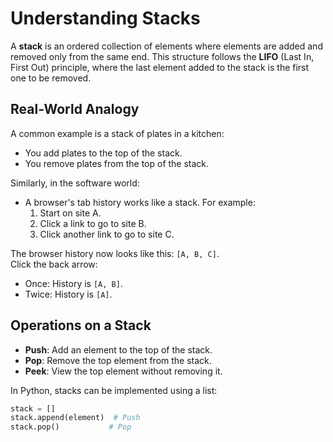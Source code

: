 # Understanding Stacks

A **stack** is an ordered collection of elements where elements are added and removed only from the same end. This structure follows the **LIFO** (Last In, First Out) principle, where the last element added to the stack is the first one to be removed. 

## Real-World Analogy

A common example is a stack of plates in a kitchen:
- You add plates to the top of the stack.
- You remove plates from the top of the stack.

Similarly, in the software world:
- A browser's tab history works like a stack. For example:
  1. Start on site A.
  2. Click a link to go to site B.
  3. Click another link to go to site C.

The browser history now looks like this: `[A, B, C]`.  
Click the back arrow:
- Once: History is `[A, B]`.
- Twice: History is `[A]`.

## Operations on a Stack

- **Push**: Add an element to the top of the stack.
- **Pop**: Remove the top element from the stack.
- **Peek**: View the top element without removing it.

In Python, stacks can be implemented using a list:
```python
stack = []
stack.append(element)  # Push
stack.pop()           # Pop
